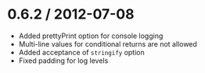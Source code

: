 
0.6.2 / 2012-07-08
==================

  * Added prettyPrint option for console logging
  * Multi-line values for conditional returns are not allowed
  * Added acceptance of `stringify` option
  * Fixed padding for log levels

